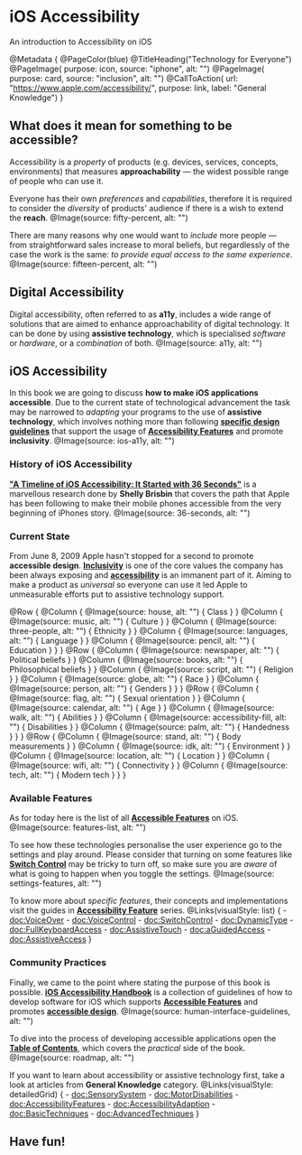 # iOS Accessibility

An introduction to Accessibility on iOS 

@Metadata {
    @PageColor(blue)
    @TitleHeading("Technology for Everyone")
    @PageImage(
               purpose: icon, 
               source: "iphone", 
               alt: "")
    @PageImage(
               purpose: card, 
               source: "inclusion", 
               alt: "")
    @CallToAction(
                url: "https://www.apple.com/accessibility/",
                purpose: link, 
                label: "General Knowledge")
}

## What does it mean for something to be accessible? 
Accessibility is a *property* of products (e.g. devices, services, concepts, environments) that measures **approachability** — the widest possible range of people who can use it.

Everyone has their own *preferences* and *capabilities*, therefore it is required to consider the *diversity* of products' audience if there is a wish to extend the **reach**. 
@Image(source: fifty-percent, alt: "")

There are many reasons why one would want to *include* more people — from straightforward sales increase to moral beliefs, but regardlessly of the case the work is the same: *to provide equal access to the same experience*.
@Image(source: fifteen-percent, alt: "")

## Digital Accessibility
Digital accessibility, often referred to as **a11y**, includes a wide range of solutions that are aimed to enhance approachability of digital technology. It can be done by using **assistive technology**, which is specialised *software* or *hardware*, or a *combination* of both.
@Image(source: a11y, alt: "")

## iOS Accessibility
In this book we are going to discuss **how to make iOS applications accessible**. Due to the current state of technological advancement the task may be narrowed to *adapting* your programs to the use of **assistive technology**, which involves nothing more than following [**specific design guidelines**](<doc:AccessibleDesign>) that support the usage of [**Accessibility Features**](<doc:AccessibilityFeatures>) and promote **inclusivity**. 
@Image(source: ios-a11y, alt: "")


### History of iOS Accessibility
[**"A Timeline of iOS Accessibility: It Started with 36 Seconds"**](https://www.macstories.net/stories/a-timeline-of-ios-accessibility-it-started-with-36-seconds/) is a marvellous research done by **Shelly Brisbin** that covers the path that Apple has been following to make their mobile phones accessible from the very beginning of iPhones story. 
@Image(source: 36-seconds, alt: "")

### Current State
From June 8, 2009 Apple hasn't stopped for a second to promote **accessible design**. [**Inclusivity**](https://www.apple.com/diversity/) is one of the core values the company has been always exposing and [**accessibility**](https://www.apple.com/accessibility/) is an immanent part of it. Aiming to make a product as *universal* so everyone can use it led Apple to unmeasurable efforts put to assistive technology support. 

@Row {
   @Column {
      @Image(source: house, alt: "") {
          Class
      }
   }
   @Column {
      @Image(source: music, alt: "") {
          Culture
      }
   }
   @Column {
      @Image(source: three-people, alt: "") {
          Ethnicity
      }
   }
   @Column {
      @Image(source: languages, alt: "") {
          Language
      }
   }
   @Column {
      @Image(source: pencil, alt: "") {
          Education
      }
   }
}
@Row {
   @Column {
      @Image(source: newspaper, alt: "") {
          Political beliefs
      }
   }
   @Column {
      @Image(source: books, alt: "") {
          Philosophical beliefs
      }
   }
   @Column {
      @Image(source: script, alt: "") {
          Religion
      }
   }
   @Column {
      @Image(source: globe, alt: "") {
          Race
      }
   }
   @Column {
      @Image(source: person, alt: "") {
          Genders
      }
   }
}
@Row {
   @Column {
      @Image(source: flag, alt: "") {
          Sexual orientation
      }
   }
   @Column {
      @Image(source: calendar, alt: "") {
          Age
      }
   }
   @Column {
      @Image(source: walk, alt: "") {
          Abilities
      }
   }
   @Column {
      @Image(source: accessibility-fill, alt: "") {
          Disabilities
      }
   }
   @Column {
      @Image(source: palm, alt: "") {
          Handedness
      }
   }
}
@Row {
   @Column {
      @Image(source: stand, alt: "") {
          Body measurements
      }
   }
   @Column {
      @Image(source: idk, alt: "") {
          Environment
      }
   }
   @Column {
      @Image(source: location, alt: "") {
          Location
      }
   }
   @Column {
      @Image(source: wifi, alt: "") {
          Connectivity
      }
   }
   @Column {
      @Image(source: tech, alt: "") {
          Modern tech
      }
   }
}

### Available Features
As for today here is the list of all [**Accessible Features**](<doc:AccessibilityFeatures>) on iOS. 
@Image(source: features-list, alt: "")

To see how these technologies personalise the user experience go to the settings and play around. Please consider that turning on some features like [**Switch Control**](<doc:SwitchControl>) may be tricky to turn off, so make sure you are *aware* of what is going to happen when you toggle the settings. 
@Image(source: settings-features, alt: "")

To know more about *specific features*, their concepts and implementations visit the guides in [**Accessibility Feature**](<doc:AccessibilityFeatures>) series. 
@Links(visualStyle: list) {
    - <doc:VoiceOver>
    - <doc:VoiceControl>
    - <doc:SwitchControl>
    - <doc:DynamicType>
    - <doc:FullKeyboardAccess>
    - <doc:AssistiveTouch>
    - <doc:aGuidedAccess>
    - <doc:AssistiveAccess>
}

### Community Practices
Finally, we came to the point where stating the purpose of this book is possible. [**iOS Accessibility Handbook**](https://vodgroup.github.io/AccessibilityDocumentation/documentation/iosaccessibilityhandbook) is a collection of guidelines of how to develop software for iOS which supports [**Accessible Features**](<doc:AccessibilityFeatures>) and promotes [**accessible design**](<doc:AccessibleDesign>). 
@Image(source: human-interface-guidelines, alt: "")

To dive into the process of developing accessible applications open the [**Table of Contents**](https://vodgroup.github.io/AccessibilityDocumentation/tutorials/adaptionstrategy), which covers the *practical* side of the book. 
@Image(source: roadmap, alt: "")

If you want to learn about accessibility or assistive technology first, take a look at articles from **General Knowledge** category. 
@Links(visualStyle: detailedGrid) {
    - <doc:SensorySystem>
    - <doc:MotorDisabilities>
    - <doc:AccessibilityFeatures>
    - <doc:AccessibilityAdaption>
    - <doc:BasicTechniques>
    - <doc:AdvancedTechniques>
}

## Have fun!
